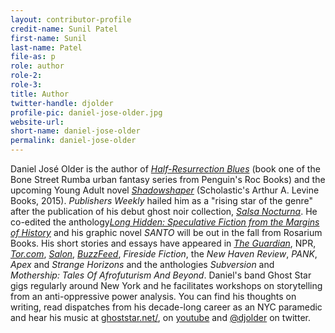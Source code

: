 ```yaml
---
layout: contributor-profile
credit-name: Sunil Patel
first-name: Sunil
last-name: Patel
file-as: p
role: author
role-2:
role-3:
title: Author
twitter-handle: djolder
profile-pic: daniel-jose-older.jpg
website-url:
short-name: daniel-jose-older
permalink: daniel-jose-older
---
```

Daniel José Older is the author of [_Half-Resurrection Blues_](http://www.penguin.com/book/half-resurrection-blues-by-daniel-jos%C3%A8-older/9780425275986) (book one of the Bone Street Rumba urban fantasy series from Penguin's Roc Books) and the upcoming Young Adult novel [_Shadowshaper_](http://ghoststar.net/blog/shadowshaper) (Scholastic's Arthur A. Levine Books, 2015). _Publishers Weekly_ hailed him as a "rising star of the genre" after the publication of his debut ghost noir collection, [_Salsa Nocturna_](http://www.amazon.com/dp/0615624456/). He co-edited the anthology[_Long Hidden: Speculative Fiction from the Margins of History_](http://longhidden.com/) and his graphic novel _SANTO_ will be out in the fall from Rosarium Books. His short stories and essays have appeared in [_The Guardian_](http://www.theguardian.com/profile/daniel-jos-older), NPR, [_Tor.com_](http://www.tor.com/bios/authors/daniel-jose-older), [_Salon_](http://www.salon.com/writer/daniel_jose_older/), [_BuzzFeed_](http://www.buzzfeed.com/danieljoseolder), _Fireside Fiction_, the _New Haven Review_, _PANK_, _Apex_ and _Strange Horizons_ and the anthologies _Subversion_ and _Mothership: Tales Of Afrofuturism And Beyond_. Daniel's band Ghost Star gigs regularly around New York and he facilitates workshops on storytelling from an anti-oppressive power analysis. You can find his thoughts on writing, read dispatches from his decade-long career as an NYC paramedic and hear his music at [ghoststar.net/](http://ghoststar.net), on [youtube](https://www.youtube.com/user/danieljose1) and [@djolder](https://twitter.com/djolder) on twitter.
